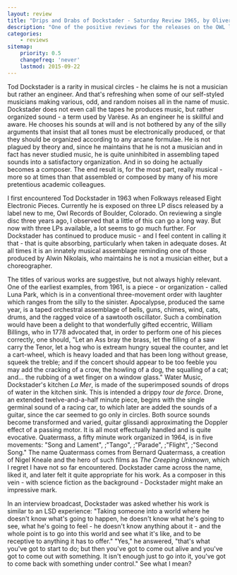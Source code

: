 ```yaml
---
layout: review
title: "Drips and Drabs of Dockstader - Saturday Review 1965, by Oliver Daniel"
description: "One of the positive reviews for the releases on the OWL label in the 60s"
categories:
    - reviews
sitemap:
    priority: 0.5
    changefreq: 'never'
    lastmod: 2015-09-22
---
```


Tod Dockstader is a rarity in musical circles - he claims he is not a musician but rather an engineer. And that's refreshing when some of our self-styled musicians making various, odd, and random noises all in the name of music. Dockstader does not even call the tapes he produces music, but rather organized sound - a term used by Varèse. As an engineer he is skillful and aware. He chooses his sounds at will and is not bothered by any of the silly arguments that insist that all tones must be electronically produced, or that they should be organized according to any arcane formulae. He is not plagued by theory and, since he maintains that he is not a musician and in fact has never studied music, he is quite uninhibited in assembling taped sounds into a satisfactory organization. And in so doing he actually becomes a composer. The end result is, for the most part, really musical - more so at times than that assembled or composed by many of his more pretentious academic colleagues.

I first encountered Tod Dockstader in 1963 when Folkways released Eight Electronic Pieces. Currently he is exposed on three LP discs released by a label new to me, Owl Records of Boulder, Colorado. On reviewing a single disc three years ago, I observed that a little of this can go a long way. But now with three LPs available, a lot seems to go much further. For Dockstader has continued to produce music - and I feel content in calling it that - that is quite absorbing, particularly when taken in adequate doses. At all times it is an innately musical assemblage reminding one of those produced by Alwin Nikolais, who maintains he is not a musician either, but a choreographer.

The titles of various works are suggestive, but not always highly relevant. One of the earliest examples, from 1961, is a piece - or organization - called Luna Park, which is in a conventional three-movement order with laughter which ranges from the silly to the sinister. Apocalypse, produced the same year, is a taped orchestral assemblage of bells, guns, chimes, wind, cats, drums, and the ragged voice of a sawtooth oscillator. Such a combination would have been a delight to that wonderfully gifted eccentric, William Billings, who in 1778 advocated that, in order to perform one of his pieces correctly, one should, "Let an Ass bray the brass, let the filling of a saw carry the Tenor, let a hog who is extream hungry squeal the counter, and let a cart-wheel, which is heavy loaded and that has been long without grease, squeek the treble; and if the concert should appear to be too feeble you may add the cracking of a crow, the howling of a dog, the squalling of a cat; and... the rubbing of a wet finger on a window glass." Water Music, Dockstader's kitchen *La Mer*, is made of the superimposed sounds of drops of water in the kitchen sink. This is intended a drippy *tour de force*. Drone, an extended twelve-and-a-half minute piece, begins with the single germinal sound of a racing car, to which later are added the sounds of a guitar, since the car seemed to go only in circles. Both source sounds become transformed and varied, guitar glissandi approximating the Doppler effect of a passing motor. It is all most effectually handled and is quite evocative. Quatermass, a fifty minute work organized in 1964, is in five movements: "Song and Lament", ;"Tango", ;"Parade", ;"Flight", ;"Second Song." The name Quatermass comes from Bernard Quatermass, a creation of Nigel Kneale and the hero of such films as *The Creeping Unknown*, which I regret I have not so far encountered. Dockstader came across the name, liked it, and later felt it quite appropriate for his work. As a composer in this vein - with science fiction as the background - Dockstader might make an impressive mark.

In an interview broadcast, Dockstader was asked whether his work is similar to an LSD experience: "Taking someone into a world where he doesn't know what's going to happen, he doesn't know what he's going to see, what he's going to feel - he doesn't know anything about it - and the whole point is to go into this world and see what it's like, and to be receptive to anything it has to offer." "Yes," he answered, "that's what you've got to start to do; but then you've got to come out alive and you've got to come out *with* something. It isn't enough just to go into it, you've got to come back with something under control." See what I mean?


